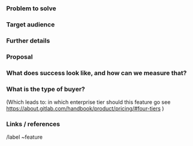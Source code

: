 ### Problem to solve

<!--- What problem do we solve? -->

### Target audience

<!--- For whom are we doing this? Include a [persona](https://design.gitlab.com/research/personas)
listed below, if applicable, along with its [label](https://gitlab.com/groups/gitlab-org/-/labels?utf8=%E2%9C%93&subscribed=&search=persona%3A),
or define a specific company role, e.g. "Release Manager".

Existing personas are: (copy relevant personas out of this comment, and delete any persona that does not apply)

- Parker, Product Manager, https://design.gitlab.com/research/personas#persona-parker
/label ~"Persona: Product Manager"

- Delaney, Development Team Lead, https://design.gitlab.com/research/personas#persona-delaney
/label ~"Persona: Development Team Lead"

- Sasha, Software Developer, https://design.gitlab.com/research/personas#persona-sasha
/label ~"Persona: Software developer"

- Devon, DevOps Engineer, https://design.gitlab.com/research/personas#persona-devon
/label ~"Persona: DevOps Engineer"

- Sidney, Systems Administrator, https://design.gitlab.com/research/personas#persona-sidney
/label ~"Persona: Systems Administrator"

- Sam, Security Analyst, https://design.gitlab.com/research/personas#persona-sam
/label ~"Persona: Security Analyst"
-->

### Further details

<!--- Include use cases, benefits, and/or goals (contributes to our vision?) -->

### Proposal

<!--- How are we going to solve the problem? Try to include the user journey! -->

### What does success look like, and how can we measure that?

<!--- Define both the success metrics and acceptance criteria. Note thet success metrics indicate the desired business outcomes, while acceptance criteria indicate when the solution is working correctly. If there is no way to measure success, link to an issue that will implement a way to measure this -->

### What is the type of buyer? 

(Which leads to: in which enterprise tier should this feature go
see https://about.gitlab.com/handbook/product/pricing/#four-tiers )

### Links / references

/label ~feature
